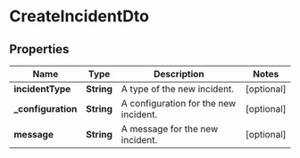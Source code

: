 

# CreateIncidentDto


## Properties

Name | Type | Description | Notes
------------ | ------------- | ------------- | -------------
**incidentType** | **String** | A type of the new incident. |  [optional]
**_configuration** | **String** | A configuration for the new incident. |  [optional]
**message** | **String** | A message for the new incident. |  [optional]



